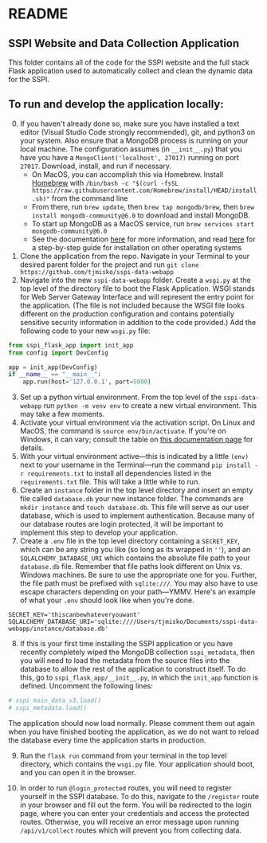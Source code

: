 # README

## SSPI Website and Data Collection Application

This folder contains all of the code for the SSPI website and the full stack Flask application used to automatically collect and clean the dynamic data for the SSPI.  

## To run and develop the application locally:

0) If you haven't already done so, make sure you have installed a text editor (Visual Studio Code strongly recommended), git, and python3 on your system. Also ensure that a MongoDB process is running on your local machine.  The configuration assumes (in `__init__.py`) that you have you have a `MongoClient('localhost', 27017)` running on port `27017`.   Download, install, and run if necessary.
    - On MacOS, you can accomplish this via Homebrew.  Install [Homebrew](https://brew.sh/) with ```/bin/bash -c "$(curl -fsSL https://raw.githubusercontent.com/Homebrew/install/HEAD/install.sh)"``` from the command line
    - From there, run `brew update`, then `brew tap mongodb/brew`, then `brew install mongodb-community@6.0` to download and install MongoDB.
    - To start up MongoDB as a MacOS service, run `brew services start mongodb-community@6.0`
    - See the documentation [here](https://www.mongodb.com/docs/manual/tutorial/install-mongodb-on-os-x/) for more information, and read [here](https://www.mongodb.com/docs/manual/administration/install-community/) for a step-by-step guide for installation on other operating systems
1) Clone the application from the repo.  Navigate in your Terminal to your desired parent folder for the project and run `git clone https://github.com/tjmisko/sspi-data-webapp`
2) Navigate into the new `sspi-data-webapp` folder.  Create a `wsgi.py` at the top level of the directory file to boot the Flask Application.  WSGI stands for Web Server Gateway Interface and will represent the entry point for the application.  (The file is not included because the WSGI file looks different on the production configuration and contains potentially sensitive security information in addition to the code provided.) Add the following code to your new `wsgi.py` file:

```python
from sspi_flask_app import init_app
from config import DevConfig

app = init_app(DevConfig)
if __name__ == "__main__":
    app.run(host='127.0.0.1', port=5000)
```
3) Set up a python virtual environment.  From the top level of the `sspi-data-webapp` run `python -m venv env` to create a new virtual environment.  This may take a few moments.
4) Activate your virtual environment via the activation script.  On Linux and MacOS, the command is `source env/bin/activate`.  If you're on Windows, it can vary; consult the table on [this documentation page](https://docs.python.org/3/library/venv.html) for details.
5) With your virtual environment active—this is indicated by a little ```(env)``` next to your username in the Terminal—run the command `pip install -r requirements.txt` to install all dependencies listed in the `requirements.txt` file.  This will take a little while to run.
6) Create an `instance` folder in the top level directory and insert an empty file called `database.db` your new instance folder.  The commands are `mkdir instance` and `touch database.db`. This file will serve as our user database, which is used to implement authentication.  Because many of our database routes are login protected, it will be important to implement this step to develop your application.
7) Create a `.env` file in the top level directory containing a `SECRET_KEY`, which can be any string you like (so long as its wrapped in `''`), and an `SQLALCHEMY_DATABASE_URI` which contains the absolute file path to your `database.db` file.  Remember that file paths look different on Unix vs. Windows machines.   Be sure to use the appropriate one for you.  Further, the file path must be prefixed with `sqlite:///`.  You may also have to use escape characters depending on your path—YMMV.  Here's an example of what your `.env` should look like when you're done.
```
SECRET_KEY='thiscanbewhateveryouwant'
SQLALCHEMY_DATABASE_URI='sqlite:////Users/tjmisko/Documents/sspi-data-webapp/instance/database.db'
```
8) If this is your first time installing the SSPI application or you have recently completely wiped the MongoDB collection `sspi_metadata`, then you will need to load the metadata from the source files into the database to allow the rest of the application to construct itself. To do this, go to `sspi_flask_app/__init__.py`, in which the `init_app` function is defined. Uncomment the following lines:

```python
# sspi_main_data_v3.load()
# sspi_metadata.load()
```

The application should now load normally. Please comment them out again when you have finished booting the application, as we do not want to reload the database every time the application starts in production.

9) Run the `flask run` command from your terminal in the top level directory, which contains the `wsgi.py` file.  Your application should boot, and you can open it in the browser.

10) In order to run `@login_protected` routes, you will need to register yourself in the SSPI database. To do this, navigate to the `/register` route in your browser and fill out the form.  You will be redirected to the login page, where you can enter your credentials and access the protected routes. Otherwise, you will receive an error message upon running `/api/v1/collect` routes which will prevent you from collecting data.

